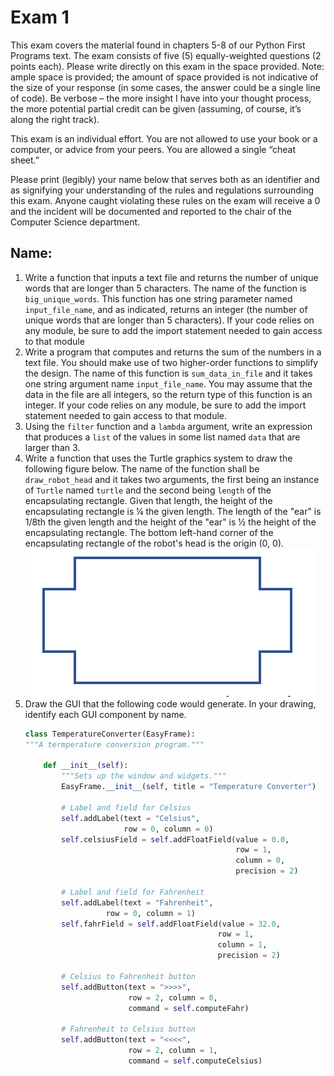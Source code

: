 # Exam 1

This exam covers the material found in chapters 5-8 of our Python First Programs text. The exam consists of five (5) equally-weighted questions (2 points each). Please write directly on this exam in the space provided. Note: ample space is provided; the amount of space provided is not indicative of the size of your response (in some cases, the answer could be a single line of code). Be verbose – the more insight I have into your thought process, the more potential partial credit can be given (assuming, of course, it’s along the right track).

This exam is an individual effort. You are not allowed to use your book or a computer, or advice from your peers. You are allowed a single “cheat sheet.”

Please print (legibly) your name below that serves both as an identifier and as signifying your understanding of the rules and regulations surrounding this exam. Anyone caught violating these rules on the exam will receive a 0 and the incident will be documented and reported to the chair of the Computer Science department.

## Name:

1. Write a function that inputs a text file and returns the number of unique words that are longer than 5 characters. The name of the function is `big_unique_words`. This function has one string parameter named `input_file_name`, and as indicated, returns an integer (the number of unique words that are longer than 5 characters). If your code relies on any module, be sure to add the import statement needed to gain access to that module
1. Write a program that computes and returns the sum of the numbers in a text file. You should make use of two higher-order functions to simplify the design. The name of this function is `sum_data_in_file` and it takes one string argument name `input_file_name`. You may assume that the data in the file are all integers, so the return type of this function is an integer. If your code relies on any module, be sure to add the import statement needed to gain access to that module.
1. Using the `filter` function and a `lambda` argument, write an expression that produces a `list` of the values in some list named `data` that are larger than 3.
1. Write a function that uses the Turtle graphics system to draw the following figure below. The name of the function shall be `draw_robot_head` and it takes two arguments, the first being an instance of `Turtle` named `turtle` and the second being `length` of the encapsulating rectangle. Given that length, the height of the encapsulating rectangle is ¼ the given length. The length of the "ear" is 1/8th the given length and the height of the "ear" is ½ the height of the encapsulating rectangle. The bottom left-hand corner of the encapsulating rectangle of the robot's head is the origin (0, 0).
    ![Robot Head](robothead.png)
1. Draw the GUI that the following code would generate. In your drawing, identify each GUI component by name.
    ```python
    class TemperatureConverter(EasyFrame):
    """A termperature conversion program."""

        def __init__(self):
            """Sets up the window and widgets."""
            EasyFrame.__init__(self, title = "Temperature Converter")

            # Label and field for Celsius
            self.addLabel(text = "Celsius",
                          row = 0, column = 0)
            self.celsiusField = self.addFloatField(value = 0.0,
                                                   row = 1,
                                                   column = 0,
                                                   precision = 2)

            # Label and field for Fahrenheit
            self.addLabel(text = "Fahrenheit",
                      row = 0, column = 1)
            self.fahrField = self.addFloatField(value = 32.0,
                                               row = 1,
                                               column = 1,
                                               precision = 2)

            # Celsius to Fahrenheit button
            self.addButton(text = ">>>>",
                           row = 2, column = 0,
                           command = self.computeFahr)

            # Fahrenheit to Celsius button
            self.addButton(text = "<<<<",
                           row = 2, column = 1,
                           command = self.computeCelsius)
    ```
